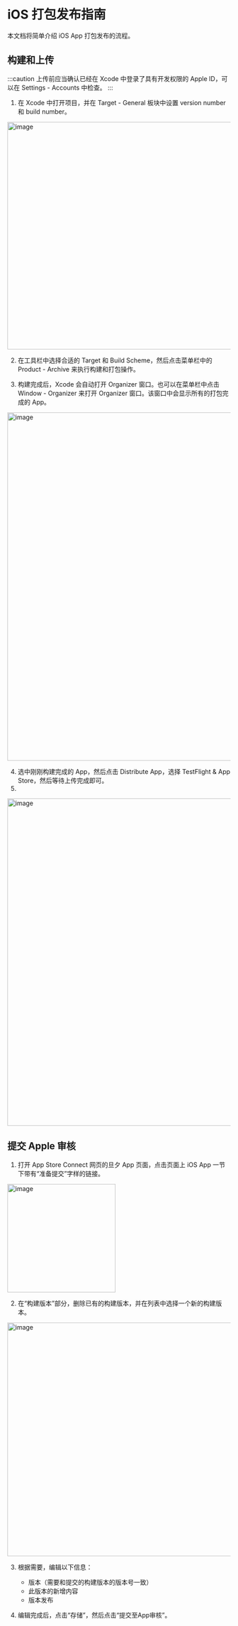 # iOS 打包发布指南

本文档将简单介绍 iOS App 打包发布的流程。

## 构建和上传

:::caution
上传前应当确认已经在 Xcode 中登录了具有开发权限的 Apple ID，可以在 Settings - Accounts 中检查。
:::

1. 在 Xcode 中打开项目，并在 Target - General 板块中设置 version number 和 build number。

<img width="512" alt="image" src="https://github.com/DanXi-Dev/docs/assets/55231108/a4f706d5-d35c-4ccc-96ef-849262af4650">

2. 在工具栏中选择合适的 Target 和 Build Scheme，然后点击菜单栏中的 Product - Archive 来执行构建和打包操作。

3. 构建完成后，Xcode 会自动打开 Organizer 窗口。也可以在菜单栏中点击 Window - Organizer 来打开 Organizer 窗口。该窗口中会显示所有的打包完成的 App。

<img width="784" alt="image" src="https://github.com/DanXi-Dev/docs/assets/55231108/7f5f8e06-d3a6-4516-9e91-e12e24fc310c">

4. 选中刚刚构建完成的 App，然后点击 Distribute App，选择 TestFlight & App Store，然后等待上传完成即可。
5. 
<img width="737" alt="image" src="https://github.com/DanXi-Dev/docs/assets/55231108/0b321927-1aae-4bf2-99e0-1eed2b4c4bf7">

## 提交 Apple 审核

1. 打开 App Store Connect 网页的旦夕 App 页面，点击页面上 iOS App 一节下带有“准备提交”字样的链接。

<img width="244" alt="image" src="https://github.com/DanXi-Dev/docs/assets/55231108/9c4d27dc-d229-4e2a-a136-2a916f73b192">

2. 在“构建版本”部分，删除已有的构建版本，并在列表中选择一个新的构建版本。

<img width="526" alt="image" src="https://github.com/DanXi-Dev/docs/assets/55231108/c9519ffb-0f4a-4f0f-8565-94505668de0f">

3. 根据需要，编辑以下信息：
   - 版本（需要和提交的构建版本的版本号一致）
   - 此版本的新增内容
   - 版本发布

4. 编辑完成后，点击“存储”，然后点击“提交至App审核”。
